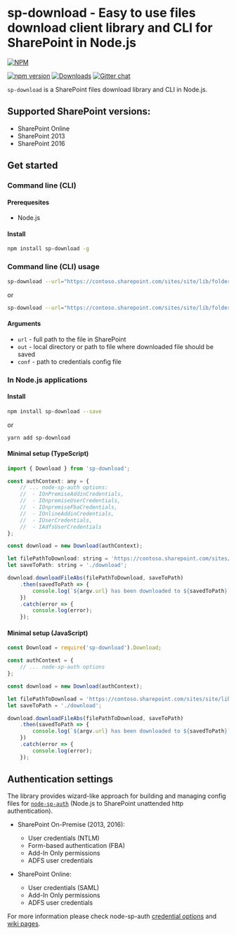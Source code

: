 # sp-download - Easy to use files download client library and CLI for SharePoint in Node.js

[![NPM](https://nodei.co/npm/sp-download.png?mini=true&downloads=true&downloadRank=true&stars=true)](https://nodei.co/npm/sp-download/)

[![npm version](https://badge.fury.io/js/sp-download.svg)](https://badge.fury.io/js/sp-download)
[![Downloads](https://img.shields.io/npm/dm/sp-download.svg)](https://www.npmjs.com/package/sp-download)
[![Gitter chat](https://badges.gitter.im/gitterHQ/gitter.png)](https://gitter.im/sharepoint-node/Lobby)

`sp-download` is a SharePoint files download library and CLI in Node.js.

## Supported SharePoint versions:

- SharePoint Online
- SharePoint 2013
- SharePoint 2016

## Get started

### Command line (CLI)

#### Prerequesites

- Node.js

#### Install

```bash
npm install sp-download -g
```

### Command line (CLI) usage

```bash
sp-download --url="https://contoso.sharepoint.com/sites/site/lib/folder/file.ext" --out="./download"
```
or

```bash
sp-download --url="https://contoso.sharepoint.com/sites/site/lib/folder/file.ext" --out="./download/filename.ext"
```

#### Arguments

- `url` - full path to the file in SharePoint
- `out` - local directory or path to file where downloaded file should be saved
- `conf` - path to credentials config file

### In Node.js applications

#### Install

```bash
npm install sp-download --save
```

or

```bash
yarn add sp-download
```

#### Minimal setup (TypeScript)

```javascript
import { Download } from 'sp-download';

const authContext: any = {
    // ... node-sp-auth options:
    //  - IOnPremiseAddinCredentials,
    //  - IOnpremiseUserCredentials,
    //  - IOnpremiseFbaCredentials,
    //  - IOnlineAddinCredentials,
    //  - IUserCredentials,
    //  - IAdfsUserCredentials
};

const download = new Download(authContext);

let filePathToDownload: string = 'https://contoso.sharepoint.com/sites/site/lib/folder/file.ext';
let saveToPath: string = './download';

download.downloadFileAbs(filePathToDownload, saveToPath)
    .then(savedToPath => {
        console.log(`${argv.url} has been downloaded to ${savedToPath}`);
    })
    .catch(error => {
        console.log(error);
    });
```

#### Minimal setup (JavaScript)

```javascript
const Download = require('sp-download').Download;

const authContext = {
    // ... node-sp-auth options
};

const download = new Download(authContext);

let filePathToDownload = 'https://contoso.sharepoint.com/sites/site/lib/folder/file.ext';
let saveToPath = './download';

download.downloadFileAbs(filePathToDownload, saveToPath)
    .then(savedToPath => {
        console.log(`${argv.url} has been downloaded to ${savedToPath}`);
    })
    .catch(error => {
        console.log(error);
    });
```

## Authentication settings

The library provides wizard-like approach for building and managing config files for [`node-sp-auth`](https://github.com/s-KaiNet/node-sp-auth) (Node.js to SharePoint unattended http authentication).

- SharePoint On-Premise (2013, 2016):
  - User credentials (NTLM)
  - Form-based authentication (FBA)
  - Add-In Only permissions
  - ADFS user credentials

- SharePoint Online:
  - User credentials (SAML)
  - Add-In Only permissions
  - ADFS user credentials

For more information please check node-sp-auth [credential options](https://github.com/s-KaiNet/node-sp-auth#params) and [wiki pages](https://github.com/s-KaiNet/node-sp-auth/wiki).